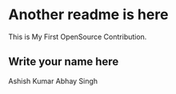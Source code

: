 # Another readme is here

This is My First OpenSource Contribution.

## Write your name here

Ashish Kumar
Abhay Singh 
